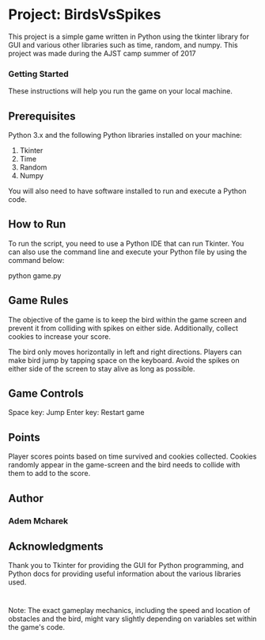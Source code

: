 # Project: BirdsVsSpikes

This project is a simple game written in Python using the tkinter library for GUI and various other libraries such as time, random, and numpy.
This project was made during the AJST camp summer of 2017
### Getting Started
These instructions will help you run the game on your local machine.

## Prerequisites
Python 3.x and the following Python libraries installed on your machine:

1. Tkinter
2. Time
3. Random
4. Numpy

You will also need to have software installed to run and execute a Python code.

## How to Run
To run the script, you need to use a Python IDE that can run Tkinter. You can also use the command line and execute your Python file by using the command below:

python game.py

## Game Rules
The objective of the game is to keep the bird within the game screen and prevent it from colliding with spikes on either side. Additionally, collect cookies to increase your score.

The bird only moves horizontally in left and right directions. Players can make bird jump by tapping space on the keyboard. Avoid the spikes on either side of the screen to stay alive as long as possible.

## Game Controls
Space key: Jump
Enter key: Restart game

## Points
Player scores points based on time survived and cookies collected. Cookies randomly appear in the game-screen and the bird needs to collide with them to add to the score.

## Author
### Adem Mcharek

## Acknowledgments
Thank you to Tkinter for providing the GUI for Python programming, and Python docs for providing useful information about the various libraries used.

#
Note: The exact gameplay mechanics, including the speed and location of obstacles and the bird, might vary slightly depending on variables set within the game's code.
